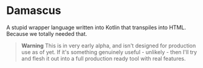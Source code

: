 # Damascus
A stupid wrapper language written into Kotlin that transpiles into HTML. Because we totally needed that.

> **Warning**
> This is in very early alpha, and isn't designed for production use as of yet. If it's something genuinely useful - unlikely - then I'll try and flesh it out into a full production ready tool with real features.
